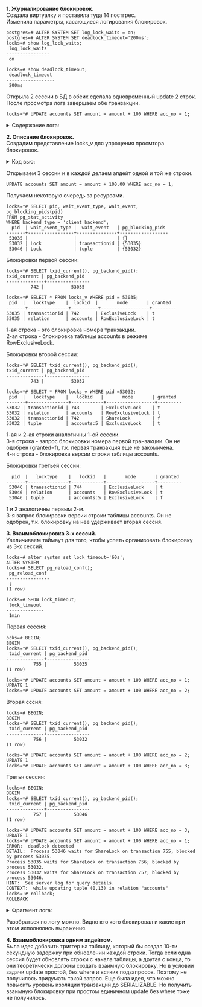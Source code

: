 **1. Журналирование блокировок.**  
   Создала виртуалку и поставила туда 14 постгрес.  
   Изменила параметры, касающиеся логирования блокировок.  
```
postgres=# ALTER SYSTEM SET log_lock_waits = on;
postgres=# ALTER SYSTEM SET deadlock_timeout='200ms';
locks=# show log_lock_waits;
 log_lock_waits 
----------------
 on

locks=# show deadlock_timeout;
 deadlock_timeout 
------------------
 200ms
```  
Открыла 2 сессии в БД в обеих сделала одновременный update 2 строк. После просмотра лога завершаем обе транзакции. 
```
locks=*# UPDATE accounts SET amount = amount + 100 WHERE acc_no = 1;
```
<details>
<summary>Содержание лога: </summary>  
 
tail -10 /var/log/postgresql/postgresql-14-main.log  
2023-03-10 13:15:45.359 UTC [51434] postgres@locks LOG:  process 51434 still waiting for ShareLock on transaction 736 after 200.229 ms  
2023-03-10 13:15:45.359 UTC [51434] postgres@locks DETAIL:  Process holding the lock: 51256. Wait queue: 51434.  
2023-03-10 13:15:45.359 UTC [51434] postgres@locks CONTEXT:  while updating tuple (0,1) in relation "accounts"  
2023-03-10 13:15:45.359 UTC [51434] postgres@locks STATEMENT:  UPDATE accounts SET amount = amount + 100 WHERE acc_no = 1;  
2023-03-10 13:15:55.851 UTC [51434] postgres@locks LOG:  process 51434 acquired ShareLock on transaction 736 after 10692.325 ms  
2023-03-10 13:15:55.851 UTC [51434] postgres@locks CONTEXT:  while updating tuple (0,1) in relation "accounts"  
2023-03-10 13:15:55.851 UTC [51434] postgres@locks STATEMENT:  UPDATE accounts SET amount = amount + 100 WHERE acc_no = 1;  
</details>  
 
**2. Описание блокировок.**  
 Создадим представление locks_v для упрощения просмтора блокировок.
<details>
<summary>Код вью: </summary>  
 
```   
CREATE VIEW locks_v AS  
SELECT pid,  
       locktype,  
       CASE locktype  
         WHEN 'relation' THEN relation::regclass::text  
         WHEN 'transactionid' THEN transactionid::text  
         WHEN 'tuple' THEN relation::regclass::text||':'||tuple::text  
       END AS lockid,  
       mode,  
       granted  
FROM pg_locks  
WHERE locktype in ('relation','transactionid','tuple')  
AND (locktype != 'relation' OR relation = 'accounts'::regclass);     
```  
</details>  
 
Открываем 3 сессии и в каждой делаем апдейт одной и той же строки.  
```
UPDATE accounts SET amount = amount + 100.00 WHERE acc_no = 1;
```  
   Получаем некоторую очередь за ресурсами.  
```
locks=*# SELECT pid, wait_event_type, wait_event, pg_blocking_pids(pid) 
FROM pg_stat_activity 
WHERE backend_type = 'client backend';
  pid  | wait_event_type |  wait_event   | pg_blocking_pids 
-------+-----------------+---------------+------------------
 53035 |                 |               | {}
 53032 | Lock            | transactionid | {53035}
 53046 | Lock            | tuple         | {53032}
```  

 Блокировки первой сессии:
 ```
 locks=*# SELECT txid_current(), pg_backend_pid();
 txid_current | pg_backend_pid 
--------------+----------------
          742 |          53035

locks=*# SELECT * FROM locks_v WHERE pid = 53035;
  pid  |   locktype    |  lockid  |       mode       | granted 
-------+---------------+----------+------------------+---------
 53035 | transactionid | 742      | ExclusiveLock    | t
 53035 | relation      | accounts | RowExclusiveLock | t
 ```  
 1-ая строка - это блокировка номера транзакции.  
 2-ая строка - блокировка таблицы accounts в режиме RowExclusiveLock.  
 
  Блокировки второй сессии:  
 ```
 locks=*# SELECT txid_current(), pg_backend_pid();
 txid_current | pg_backend_pid 
--------------+----------------
          743 |          53032

locks=*# SELECT * FROM locks_v WHERE pid =53032;
  pid  |   locktype    |   lockid   |       mode       | granted 
-------+---------------+------------+------------------+---------
 53032 | transactionid | 743        | ExclusiveLock    | t
 53032 | relation      | accounts   | RowExclusiveLock | t
 53032 | transactionid | 742        | ShareLock        | f
 53032 | tuple         | accounts:5 | ExclusiveLock    | t
 ```  
 1-ая и 2-ая строки аналогичны 1-ой сессии.  
 3-я строка - запрос блокировки номера первой транзакции. Он не одобрен (granted=f), т.к. первая транзакция еще не закомичена.  
 4-я строка - блокировка версии строки таблицы accounts.  
   
   Блокировки третьей сессии:  
```
  pid  |   locktype    |   lockid   |       mode       | granted 
-------+---------------+------------+------------------+---------
 53046 | transactionid | 744        | ExclusiveLock    | t
 53046 | relation      | accounts   | RowExclusiveLock | t
 53046 | tuple         | accounts:5 | ExclusiveLock    | f
```   
1 и 2 аналогичны первым 2-м.  
3-я запрос блокировки версии строки таблицы accounts. Он не одобрен, т.к. блокировку на нее удерживает вторая сессия.  
  
**3. Взаимоблокировка 3-х сессий.**  
Увеличиваем таймаут для того, чтобы успеть организовать блокировку из 3-х сессий.
```
locks=# alter system set lock_timeout='60s';
ALTER SYSTEM
locks=# SELECT pg_reload_conf();
 pg_reload_conf 
----------------
 t
(1 row)

locks=# SHOW lock_timeout;
 lock_timeout 
--------------
 1min
```  

Первая сессия:  
```
ocks=# BEGIN;
BEGIN
locks=*# SELECT txid_current(), pg_backend_pid();
 txid_current | pg_backend_pid 
--------------+----------------
          755 |          53035
(1 row)

locks=*# UPDATE accounts SET amount = amount + 100 WHERE acc_no = 1;
UPDATE 1
locks=*# UPDATE accounts SET amount = amount + 100 WHERE acc_no = 2;

```  
Вторая сссия:  
```  
locks=# BEGIN;
BEGIN
locks=*# SELECT txid_current(), pg_backend_pid();
 txid_current | pg_backend_pid 
--------------+----------------
          756 |          53032
(1 row)

locks=*# UPDATE accounts SET amount = amount + 100 WHERE acc_no = 2;
UPDATE 1
locks=*# UPDATE accounts SET amount = amount + 100 WHERE acc_no = 3;
```  
Третья сессия:  
```  
locks=# BEGIN;
BEGIN
locks=*# SELECT txid_current(), pg_backend_pid();
 txid_current | pg_backend_pid 
--------------+----------------
          757 |          53046
(1 row)

locks=*# UPDATE accounts SET amount = amount + 100 WHERE acc_no = 3;
UPDATE 1
locks=*# UPDATE accounts SET amount = amount + 100 WHERE acc_no = 1;
ERROR:  deadlock detected
DETAIL:  Process 53046 waits for ShareLock on transaction 755; blocked by process 53035.
Process 53035 waits for ShareLock on transaction 756; blocked by process 53032.
Process 53032 waits for ShareLock on transaction 757; blocked by process 53046.
HINT:  See server log for query details.
CONTEXT:  while updating tuple (0,13) in relation "accounts"
locks=!# rollback;
ROLLBACK
```   
<details>  
<summary>Фрагмент лога: </summary>  
   
2023-03-10 16:29:40.938 UTC [50898] LOG:  received SIGHUP, reloading configuration files  
2023-03-10 16:29:40.939 UTC [50898] LOG:  parameter "lock_timeout" changed to "60s"  
2023-03-10 16:30:33.875 UTC [53035] postgres@locks LOG:  process 53035 still waiting for ShareLock on transaction 756 after 200.095 ms  
2023-03-10 16:30:33.875 UTC [53035] postgres@locks DETAIL:  Process holding the lock: 53032. Wait queue: 53035.  
2023-03-10 16:30:33.875 UTC [53035] postgres@locks CONTEXT:  while updating tuple (0,2) in relation "accounts"  
2023-03-10 16:30:33.875 UTC [53035] postgres@locks STATEMENT:  UPDATE accounts SET amount = amount + 100 WHERE acc_no = 2;  
2023-03-10 16:30:39.375 UTC [53032] postgres@locks LOG:  process 53032 still waiting for ShareLock on transaction 757 after 200.099 ms  
2023-03-10 16:30:39.375 UTC [53032] postgres@locks DETAIL:  Process holding the lock: 53046. Wait queue: 53032.  
2023-03-10 16:30:39.375 UTC [53032] postgres@locks CONTEXT:  while updating tuple (0,16) in relation "accounts"  
2023-03-10 16:30:39.375 UTC [53032] postgres@locks STATEMENT:  UPDATE accounts SET amount = amount + 100 WHERE acc_no = 3;  
2023-03-10 16:30:42.746 UTC [53046] postgres@locks LOG:  process 53046 detected deadlock while waiting for ShareLock on transaction 755 after 200.074 ms  
2023-03-10 16:30:42.746 UTC [53046] postgres@locks DETAIL:  Process holding the lock: 53035. Wait queue: .  
2023-03-10 16:30:42.746 UTC [53046] postgres@locks CONTEXT:  while updating tuple (0,13) in relation "accounts"  
2023-03-10 16:30:42.746 UTC [53046] postgres@locks STATEMENT:  UPDATE accounts SET amount = amount + 100 WHERE acc_no = 1;  
2023-03-10 16:30:42.746 UTC [53046] postgres@locks ERROR:  deadlock detected  
2023-03-10 16:30:42.746 UTC [53046] postgres@locks DETAIL:  Process 53046 waits for ShareLock on transaction 755; blocked by process 53035.  
	Process 53035 waits for ShareLock on transaction 756; blocked by process 53032.  
	Process 53032 waits for ShareLock on transaction 757; blocked by process 53046.  
	Process 53046: UPDATE accounts SET amount = amount + 100 WHERE acc_no = 1;  
	Process 53035: UPDATE accounts SET amount = amount + 100 WHERE acc_no = 2;  
	Process 53032: UPDATE accounts SET amount = amount + 100 WHERE acc_no = 3;  
2023-03-10 16:30:42.746 UTC [53046] postgres@locks HINT:  See server log for query details.  
2023-03-10 16:30:42.746 UTC [53046] postgres@locks CONTEXT:  while updating tuple (0,13) in relation "accounts"  
2023-03-10 16:30:42.746 UTC [53046] postgres@locks STATEMENT:  UPDATE accounts SET amount = amount + 100 WHERE acc_no = 1;  
2023-03-10 16:30:42.746 UTC [53032] postgres@locks LOG:  process 53032 acquired ShareLock on transaction 757 after 3570.779 ms  
2023-03-10 16:30:42.746 UTC [53032] postgres@locks CONTEXT:  while updating tuple (0,16) in relation "accounts"  
2023-03-10 16:30:42.746 UTC [53032] postgres@locks STATEMENT:  UPDATE accounts SET amount = amount + 100 WHERE acc_no = 3;  
2023-03-10 16:31:32.710 UTC [53035] postgres@locks LOG:  process 53035 acquired ShareLock on transaction 756 after 59035.435 ms  
2023-03-10 16:31:32.710 UTC [53035] postgres@locks CONTEXT:  while updating tuple (0,2) in relation "accounts"  
2023-03-10 16:31:32.710 UTC [53035] postgres@locks STATEMENT:  UPDATE accounts SET amount = amount + 100 WHERE acc_no = 2;  
  
</details>

Разобраться по логу можно. Видно кто кого блокировал и какие при этом исполнялись выражения.

**4. Взаимоблокировка одним апдейтом.**  
   Была идея добавить триггер на таблицу, который бы создал 10-ти секундную задержку при обновлении каждой строки. Тогда если одна сессия будет обновлять строки с начала таблицы, а другая с конца, то они теоретически должны создать взаимную блокировку. Но в условии задачи update простой, без where и всяких подзапросов. Поэтому не получилось придумать такой запрос.
   Еще была идея, что можно повысить уровень изоляции транзакций до SERIALIZABLE. Но получить взаимную блокировку при простом единичном update без where тоже не получилось.
   
